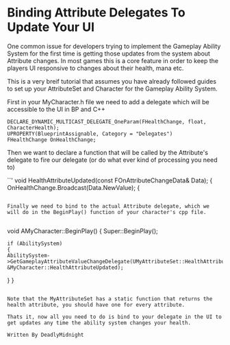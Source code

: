 # Binding Attribute Delegates To Update Your UI
One common issue for developers trying to implement the Gameplay Ability System for the first time is getting those updates
from the system about Attribute changes.  In most games this is a core feature in order to keep the players UI responsive to changes
about their health, mana etc.

This is a very breif tutorial that assumes you have already followed guides to set up your AttributeSet and Character for the Gameplay Ability System.

First in your MyCharacter.h file we need to add a delegate which will be accessible to the UI in BP and C++

```
DECLARE_DYNAMIC_MULTICAST_DELEGATE_OneParam(FHealthChange, float, CharacterHealth);
UPROPERTY(BlueprintAssignable, Category = "Delegates")
FHealthChange OnHealthChange;
```
  
Then we want to declare a function that will be called by the Attribute's delegate to fire our delegate (or do what ever kind of processing you need to)
  
``'
void HealthAttributeUpdated(const FOnAttributeChangeData& Data);
{
	OnHealthChange.Broadcast(Data.NewValue);
{
```

Finally we need to bind to the actual Attribute delegate, which we will do in the BeginPlay() function of your character's cpp file.
  
```
void AMyCharacter::BeginPlay()
{
	Super::BeginPlay();

	if (AbilitySystem)
	{
    AbilitySystem->GetGameplayAttributeValueChangeDelegate(UMyAttributeSet::HealthAttribute()).AddUObject(this, &MyCharacter::HealthAttributeUpdated);
  }
}
```

Note that the MyAttributeSet has a static function that returns the health attribute, you should have one for every attribute.

Thats it, now all you need to do is bind to your delegate in the UI to get updates any time the ability system changes your health.

Written By DeadlyMidnight
